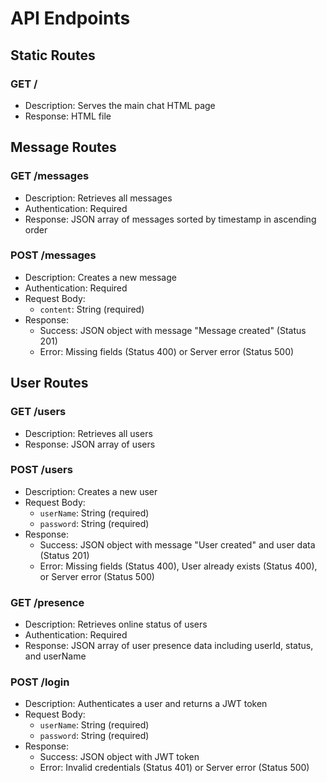 # API Endpoints

## Static Routes

### GET /
- Description: Serves the main chat HTML page
- Response: HTML file

## Message Routes

### GET /messages
- Description: Retrieves all messages
- Authentication: Required
- Response: JSON array of messages sorted by timestamp in ascending order

### POST /messages
- Description: Creates a new message
- Authentication: Required
- Request Body:
  - `content`: String (required)
- Response:
  - Success: JSON object with message "Message created" (Status 201)
  - Error: Missing fields (Status 400) or Server error (Status 500)

## User Routes

### GET /users
- Description: Retrieves all users
- Response: JSON array of users

### POST /users
- Description: Creates a new user
- Request Body:
  - `userName`: String (required)
  - `password`: String (required)
- Response:
  - Success: JSON object with message "User created" and user data (Status 201)
  - Error: Missing fields (Status 400), User already exists (Status 400), or Server error (Status 500)

### GET /presence
- Description: Retrieves online status of users
- Authentication: Required
- Response: JSON array of user presence data including userId, status, and userName

### POST /login
- Description: Authenticates a user and returns a JWT token
- Request Body:
  - `userName`: String (required)
  - `password`: String (required)
- Response:
  - Success: JSON object with JWT token
  - Error: Invalid credentials (Status 401) or Server error (Status 500)
